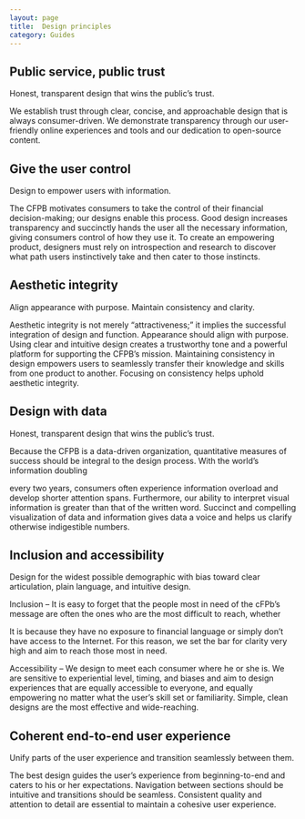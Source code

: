 ```yaml
---
layout: page
title:  Design principles
category: Guides
---
```


## Public service, public trust
          
Honest, transparent design that wins the public’s trust.
          
We establish trust through clear, concise, and approachable design that is always consumer-driven. We demonstrate transparency through our user-friendly online experiences and tools and our dedication to open-source content. 
    
          
## Give the user control
          
Design to empower users with information.
          
The CFPB motivates consumers to take the control of their financial decision-making; our designs enable this process. Good design increases transparency and succinctly hands the user all the necessary information, giving consumers control of how they use it. To create an empowering product, designers must rely on introspection and research to discover what path users instinctively take and then cater to those instincts. 
        
        
          
## Aesthetic integrity
          
Align appearance with purpose. Maintain consistency and clarity.
          
Aesthetic integrity is not merely “attractiveness;” it implies the successful integration of design
and function. Appearance should align with purpose. Using clear and intuitive design creates a trustworthy tone and a powerful platform for supporting the CFPB’s mission. Maintaining consistency in design empowers users to seamlessly transfer their knowledge and skills from one product to another. Focusing on consistency helps uphold aesthetic integrity. 
        
          
## Design with data
          
Honest, transparent design that wins the public’s trust.
          
Because the CFPB is a data-driven organization, quantitative measures of success should be integral
to the design process. With the world’s information doubling
          
every two years, consumers often experience information overload and develop shorter attention spans. Furthermore, our ability to interpret visual information is greater than that of the written word. Succinct and compelling visualization of data and information gives data a voice and helps us clarify otherwise indigestible numbers. 
          
## Inclusion and accessibility
          
Design for the widest possible demographic with bias toward clear articulation, plain language, and intuitive design.
          
Inclusion – It is easy to forget that the people most in need of the cFPb’s message are often the ones who are the most difficult to reach, whether
          
It is because they have no exposure to financial language or simply don’t have access to the Internet. For this reason, we set the bar for clarity very high and aim to reach those most in need.
          
Accessibility – We design to meet each consumer where he or she is. We are sensitive to experiential level, timing, and biases and aim to design experiences that are equally accessible to everyone, and equally empowering no matter what the user’s skill set or familiarity. Simple, clean designs are the most effective and wide-reaching.
        
        
          
## Coherent end-to-end user experience
          
Unify parts of the user experience and transition seamlessly between them.
          
The best design guides the user’s experience from beginning-to-end and caters to his or her expectations. Navigation between sections should be intuitive and transitions should be seamless. Consistent quality and attention to detail are essential to maintain a cohesive user experience. 